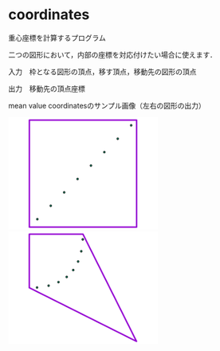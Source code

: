 # coordinates
重心座標を計算するプログラム

二つの図形において，内部の座標を対応付けたい場合に使えます．

入力　枠となる図形の頂点，移す頂点，移動先の図形の頂点

出力　移動先の頂点座標

mean value coordinatesのサンプル画像（左右の図形の出力）

<img src="image/mv_coord_input.png" width="300">　<img src="image/mv_coord_out.png" width="300">
